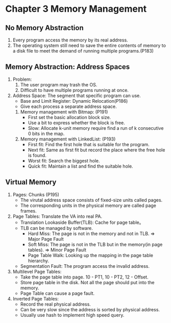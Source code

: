 # Chapter 3 Memory Management

## No Memory Abstraction
1. Every program access the memory by its real address.
2. The operating system still need to save the entire contents of memory to a disk file to meet the demand of running multiple programs.(P183)

## Memory Abstraction: Address Spaces
1. Problem:
   1. The user program may trash the OS.
   2. Difficult to have multiple programs running at once.
2. Address Space: The segment that specific program can use.
   - Base and Limit Register: Dynamic Relocation(P186)
   - Give each process a separate address space.
   1. Memory management with Bitmap: (P191)
      - First set the basic allocation block size.
      - Use a bit to express whether the block is free.
      - Slow: Allocate k-unit memory require find a run of k consecutive 0 bits in the map.
   2. Memory management with LinkedList: (P193)
      - First fit: Find the first hole that is suitable for the program.
      - Next fit: Same as first fit but record the place where the free hole is found.
      - Worst fit: Search the biggest hole.
      - Quick fit: Maintain a list and find the suitable hole.

## Virtual Memory
1. Pages: Chunks (P195)
   - The virutal address space consists of fixed-size units called pages.
   - The corresponding units in the physical memory are called page frames.
2. Page Tables: Translate the VA into real PA.
   - Translation Lookaside Buffer(TLB): Cache for page table。
   - TLB can be managed by software.
     - Hard Miss: The page is not in the memory and not in TLB. => Major Page Fault
     - Soft Miss: The page is not in the TLB but in the memory(in page tables). => Minor Page Fault
     - Page Table Walk: Looking up the mapping in the page table hierarchy.
   - Segmentation Fault: The program access the invalid address.
3. Multilevel Page Tables:
   - Take the page table into page. 10 - PT1, 10 - PT2, 12 - Offset.
   - Store page table in the disk. Not all the page should put into the memory.
   - Page Table can cause a page fault.
4. Inverted Page Tables:
   - Record the real physical address.
   - Can be very slow since the address is sorted by physical address.
   - Usually use hash to implement high speed query.